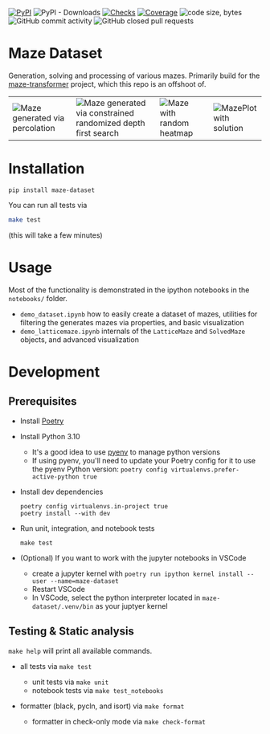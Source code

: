 [![PyPI](https://img.shields.io/pypi/v/maze-dataset)](https://pypi.org/project/maze-dataset/)
![PyPI - Downloads](https://img.shields.io/pypi/dm/maze-dataset)
[![Checks](https://github.com/AISC-understanding-search/maze-dataset/actions/workflows/checks.yml/badge.svg)](https://github.com/AISC-understanding-search/maze-dataset/actions/workflows/checks.yml)
[![Coverage](docs/coverage/coverage.svg)](docs/coverage/coverage.txt)
![code size, bytes](https://img.shields.io/github/languages/code-size/AISC-understanding-search/maze-dataset)
![GitHub commit activity](https://img.shields.io/github/commit-activity/t/AISC-understanding-search/maze-dataset)
![GitHub closed pull requests](https://img.shields.io/github/issues-pr-closed/AISC-understanding-search/maze-dataset)


# Maze Dataset

Generation, solving and processing of various mazes. Primarily build for the [maze-transformer](https://github.com/AISC-understanding-search/maze-transformer) project, which this repo is an offshoot of.


|   |   |   |   |
|---|---|---|---|
| ![Maze generated via percolation](docs/maze_perc.png) |  ![Maze generated via constrained randomized depth first search](docs/maze_dfs_constrained.png)  |  ![Maze with random heatmap](docs/mazeplot_heatmap.png)  |  ![MazePlot with solution](docs/mazeplot_path.png)  |






# Installation
```
pip install maze-dataset
```

You can run all tests via
```bash
make test
```
(this will take a few minutes)


# Usage

Most of the functionality is demonstrated in the ipython notebooks in the `notebooks/` folder.

- `demo_dataset.ipynb` how to easily create a dataset of mazes, utilities for filtering the generates mazes via properties, and basic visualization
- `demo_latticemaze.ipynb` internals of the `LatticeMaze` and `SolvedMaze` objects, and advanced visualization

# Development

## Prerequisites

* Install [Poetry](https://python-poetry.org/docs/#installation)
* Install Python 3.10
    * It's a good idea to use [pyenv](https://github.com/pyenv/pyenv) to manage python versions
    * If using pyenv, you'll need to update your Poetry config for it to use the pyenv Python version: `poetry config virtualenvs.prefer-active-python true`
* Install dev dependencies
    ```
    poetry config virtualenvs.in-project true
    poetry install --with dev
    ```
* Run unit, integration, and notebook tests
    ```
    make test
    ```

* (Optional) If you want to work with the jupyter notebooks in VSCode
  * create a jupyter kernel with `poetry run ipython kernel install --user --name=maze-dataset`
  * Restart VSCode
  * In VSCode, select the python interpreter located in `maze-dataset/.venv/bin` as your juptyer kernel


## Testing & Static analysis

`make help` will print all available commands.

- all tests via `make test`
    - unit tests via `make unit`
    - notebook tests via `make test_notebooks`

- formatter (black, pycln, and isort) via `make format`
    - formatter in check-only mode via `make check-format`
